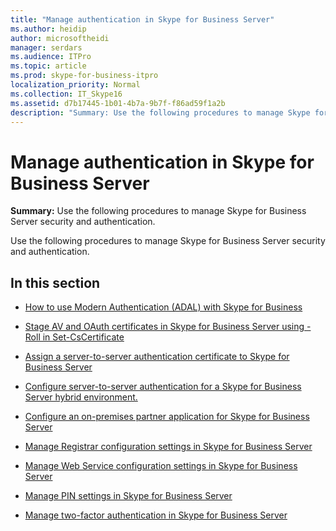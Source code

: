 ```yaml
---
title: "Manage authentication in Skype for Business Server"
ms.author: heidip
author: microsoftheidi
manager: serdars
ms.audience: ITPro
ms.topic: article
ms.prod: skype-for-business-itpro
localization_priority: Normal
ms.collection: IT_Skype16
ms.assetid: d7b17445-1b01-4b7a-9b7f-f86ad59f1a2b
description: "Summary: Use the following procedures to manage Skype for Business Server security and authentication."
---
```


# Manage authentication in Skype for Business Server
 
**Summary:** Use the following procedures to manage Skype for Business Server security and authentication.
  
Use the following procedures to manage Skype for Business Server security and authentication.
  
## In this section

- [How to use Modern Authentication (ADAL) with Skype for Business](use-adal.md)
    
- [Stage AV and OAuth certificates in Skype for Business Server using -Roll in Set-CsCertificate](stage-av-and-oauth-certificates.md)
    
- [Assign a server-to-server authentication certificate to Skype for Business Server](assign-a-server-to-server-certificate.md)

- [Configure server-to-server authentication for a Skype for Business Server hybrid environment.](configure-a-hybrid-environment.md)

- [Configure an on-premises partner application for Skype for Business Server](configure-an-on-premises-partner-app.md)
    
- [Manage Registrar configuration settings in Skype for Business Server](registrar-configuration-settings.md)
    
- [Manage Web Service configuration settings in Skype for Business Server](web-service-configuration-settings.md)
    
- [Manage PIN settings in Skype for Business Server](pin-settings.md)
    
- [Manage two-factor authentication in Skype for Business Server](two-factor-authentication.md)
    

